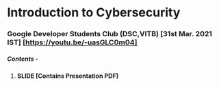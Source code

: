 # Introduction to Cybersecurity 
### Google Developer Students Club (DSC,VITB) [31st Mar. 2021 IST] [https://youtu.be/-uasGLC0m04]

##### Contents -
1. **SLIDE [Contains Presentation PDF]**

